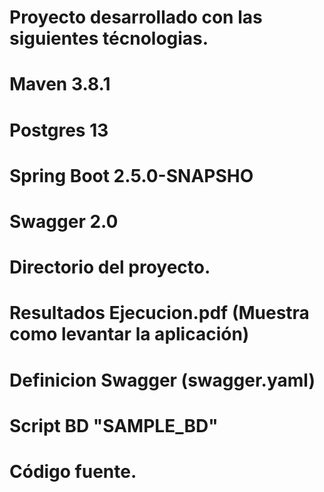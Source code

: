 # Proyecto desarrollado con las siguientes técnologias.

# Maven 3.8.1
# Postgres 13
# Spring Boot 2.5.0-SNAPSHO
# Swagger 2.0

# Directorio del proyecto.
# Resultados Ejecucion.pdf (Muestra como levantar la aplicación)
# Definicion Swagger (swagger.yaml)
# Script BD "SAMPLE_BD"
# Código fuente.
